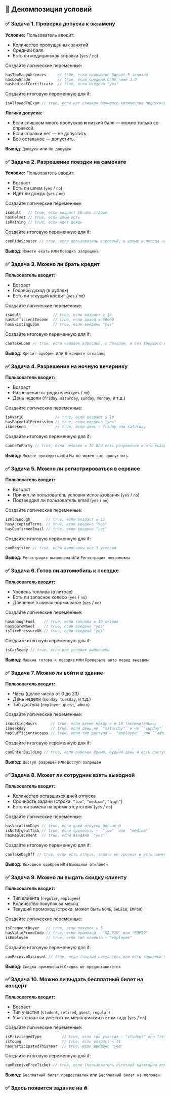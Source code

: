 ## 📘 Декомпозиция условий

### ✅ **Задача 1. Проверка допуска к экзамену**

**Условие:**
Пользователь вводит:

* Количество пропущенных занятий
* Средний балл
* Есть ли медицинская справка (`yes` / `no`)

Создайте логические переменные:

```go
hasTooManyAbsences     // true, если пропущено больше 5 занятий
hasLowGrade            // true, если средний балл ниже 3.0
hasMedicalCertificate  // true, если введено "yes"
```

Создайте итоговую переменную для if:

```go
isAllowedToExam // true, если нет слишком большого количества пропусков И балл нормальный ИЛИ есть справка
```

**Логика допуска:**

* Если слишком много пропусков **и** низкий балл — можно только со справкой.
* Если справки нет — не допустить.
* Всё остальное — допустить.

**Вывод**: `Допщуен` или `Не допущен`


### ✅ **Задача 2. Разрешение поездки на самокате**

**Условие:**
Пользователь вводит:

* Возраст
* Есть ли шлем (`yes` / `no`)
* Идёт ли дождь (`yes` / `no`)

Создайте логические переменные:

```go
isAdult   // true, если возраст 18 или старше
hasHelmet // true, если шлем есть
isRaining // true, если идет дождь
```

Создайте итоговую переменную для if:

```go
canRideScooter // true, если пользователь взрослый, в шлеме и погода не дождливая
```

**Вывод**: `Можете ехать` или `Поездка запрещена`

### ✅ **Задача 3. Можно ли брать кредит**

**Пользователь вводит:**

* Возраст
* Годовой доход (в рублях)
* Есть ли текущий кредит (`yes` / `no`)

Создайте логические переменные:

```go
isAdult              // true, если возраст ≥ 18
hasSufficientIncome  // true, если доход ≥ 80000
hasExistingLoan      // true, если введено "yes"
```

Создайте итоговую переменную для if:

```go
canTakeLoan // true, если человек взрослый, с доходом, и без текущего кредита
```

**Вывод:** `Кредит одобрен` или `В кредите отказано`

### ✅ **Задача 4. Разрешение на ночную вечеринку**

**Пользователь вводит:**

* Возраст
* Разрешение от родителей (`yes` / `no`)
* День недели (`friday`, `saturday`, `sunday`, `monday`, и т.д.)

Создайте логические переменные:

```go
isOver18              // true, если возраст ≥ 18
hasParentalPermission // true, если введено "yes"
isWeekend             // true, если день — friday или saturday
```

Создайте итоговую переменную для if:

```go
canGoToParty // true, если человек ≥ 18 ИЛИ есть разрешение и это выходной
```

**Вывод:** `Можете проходить` или `Мы не можем вас пропустить`

### ✅ **Задача 5. Можно ли регистрироваться в сервисе**

**Пользователь вводит:**

* Возраст
* Принял ли пользователь условия использования (`yes` / `no`)
* Подтвердил ли пользователь email (`yes` / `no`)

Создайте логические переменные:

```go
isOldEnough       // true, если возраст ≥ 13
hasAcceptedTerms  // true, если введено "yes"
hasConfirmedEmail // true, если введено "yes"
```

Создайте итоговую переменную для if:

```go
canRegister // true, если выполнены все 3 условия
```

**Вывод:** `Регистрация выполнена` или `Регистрация невозможна`

### ✅ **Задача 6. Готов ли автомобиль к поездке**

**Пользователь вводит:**

* Уровень топлива (в литрах)
* Есть ли запасное колесо (`yes` / `no`)
* Давление в шинах нормальное (`yes` / `no`)

Создайте логические переменные:

```go
hasEnoughFuel    // true, если топлива ≥ 10 литров
hasSpareWheel    // true, если введено "yes"
isTirePressureOK // true, если введено "yes"
```

Создайте итоговую переменную для if:

```go
isCarReady // true, если все условия выполнены
```

**Вывод:** `Машина готова к поездке` или `Проверьте авто перед выездом`

### ✅ **Задача 7. Можно ли войти в здание**

**Пользователь вводит:**

* Часы (целое число от 0 до 23)
* День недели (`monday`, `tuesday`, и т.д.)
* Тип доступа (`employee`, `guest`, `admin`)

Создайте логические переменные:

```go
isWorkingHours      // true, если время между 9 и 18 (включительно)
isWeekday           // true, если день не `"saturday"` и не `"sunday"`
hasSufficientAccess // true, если тип доступа — `"employee"` или `"admin"`
```

Создайте итоговую переменную для if:

```go
canEnterBuilding // true, если рабочее время, будний день и есть доступ
```

**Вывод:** `Доступ разрешён` или `Доступ запрещён`

### ✅ **Задача 8. Может ли сотрудник взять выходной**

**Пользователь вводит:**

* Количество оставшихся дней отпуска
* Срочность задачи (строка: `"low"`, `"medium"`, `"high"`)
* Есть ли замена на время отсутствия (`yes` / `no`)

Создайте логические переменные:

```go
hasVacationDays // true, если дней отпуска больше 0
isNotUrgentTask // true, если срочность — `"low"` или `"medium"`
hasReplacement  // true, если введено `"yes"`
```

Создайте итоговую переменную для if:

```go
canTakeDayOff // true, если есть отпуск, задача не срочная и есть замена
```

**Вывод:** `Выходной одобрен` или `Выходной отклонён`


### ✅ **Задача 9. Можно ли выдать скидку клиенту**

**Пользователь вводит:**

* Тип клиента (`regular`, `employee`)
* Количество покупок за месяц
* Текущий промокод (строка, может быть `NONE`, `SALE10`, `EMP50`)

Создайте логические переменные:

```go
isFrequentBuyer   // true, если покупок ≥ 5
hasValidPromoCode // true, если промокод — "SALE10" или "EMP50"
isEmployee        // true, если тип клиента — "employee"
```

Создайте итоговую переменную для if:

```go
canReceiveDiscount // true, если (частый покупатель или есть валидный промокод), но при этом не сотрудник
```

**Вывод:** `Скидка применена` и `Скидка не предоставляется`

### ✅ **Задача 10. Можно ли выдать бесплатный билет на концерт**

**Пользователь вводит:**

* Возраст
* Тип участия (`student`, `retired`, `guest`, `regular`)
* Участвовал ли уже в этом мероприятии в этом году (`yes` / `no`)

Создайте логические переменные:

```go
isPrivilegedType         // true, если тип участия — "student" или "retired"
isYoung                  // true, если возраст < 21
hasParticipatedThisYear  // true, если введено "yes"
```

Создайте итоговую переменную для if:

```go
canReceiveFreeTicket // true, если (пользователь льготной категории или молодой), но при этом не участвовал в этом году
```

**Вывод:** `Бесплатный билет предоставлен` или `Бесплатный билет не положен`

### ✅ **Здесь появится задание на 🔥**